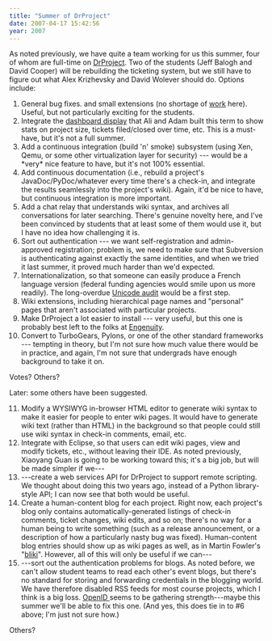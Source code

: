 ```yaml
---
title: "Summer of DrProject"
date: 2007-04-17 15:42:56
year: 2007
---
```

As noted previously, we have quite a team working for us this summer, four of whom are full-time on <a href="http://www.drproject.org">DrProject</a>.  Two of the students (Jeff Balogh and David Cooper) will be rebuilding the ticketing system, but we still have to figure out what Alex Krizhevsky and David Wolever should do.  Options include:
<ol>
	<li>General bug fixes.  and small extensions (no shortage of <a href="https://www.drproject.org/DrProject/query">work</a> here). Useful, but not particularly exciting for the students.</li>
	<li>Integrate the <a href="https://www.drproject.org/dashboard">dashboard display</a> that Ali and Adam built this term to show stats on project size, tickets filed/closed over time, etc.  This is a must-have, but it's not a full summer.</li>
	<li>Add a continuous integration (build 'n' smoke) subsystem (using Xen, Qemu, or some other virtualization layer for security) --- would be a *very* nice feature to have, but it's not 100% essential.</li>
	<li>Add continuous documentation (i.e., rebuild a project's JavaDoc/PyDoc/whatever every time there's a check-in, and integrate the results seamlessly into the project's wiki).  Again, it'd be nice to have, but continuous integration is more important.</li>
	<li>Add a chat relay that understands wiki syntax, and archives all conversations for later searching.  There's genuine novelty here, and I've been convinced by students that at least some of them would use it, but I have no idea how challenging it is.</li>
	<li>Sort out authentication --- we want self-registration and admin-approved registration; problem is, we need to make sure that Subversion is authenticating against exactly the same identities, and when we tried it last summer, it proved much harder than we'd expected.</li>
	<li>Internationalization, so that someone can easily produce a French language version (federal funding agencies would smile upon us more readily).  The long-overdue <a href="https://www.drproject.org/DrProject/ticket/278">Unicode audit</a> would be a first step.</li>
	<li>Wiki extensions, including hierarchical page names and "personal" pages that aren't associated with particular projects.</li>
	<li>Make DrProject a lot easier to install --- very useful, but this one is probably best left to the folks at <a href="http://www.engcorp.com">Engenuity</a>.</li>
	<li>Convert to TurboGears, Pylons, or one of the other standard frameworks --- tempting in theory, but I'm not sure how much value there would be in practice, and again, I'm not sure that undergrads have enough background to take it on.</li>
</ol>
Votes?  Others?

Later: some others have been suggested.
<ol start="11">
	<li>Modify a WYSIWYG in-browser HTML editor to generate wiki syntax to make it easier for people to enter wiki pages.  It would have to generate wiki text (rather than HTML) in the background so that people could still use wiki syntax in check-in comments, email, etc.</li>
	<li>Integrate with Eclipse, so that users can edit wiki pages, view and modify tickets, etc., without leaving their IDE.  As noted previously, Xiaoyang Guan is going to be working toward this; it's a big job, but will be made simpler if we---</li>
	<li>---create a web services API for DrProject to support remote scripting.  We thought about doing this two years ago, instead of a Python library-style API; I can now see that both would be useful.</li>
	<li>Create a human-content blog for each project.  Right now, each project's blog only contains automatically-generated listings of check-in comments, ticket changes, wiki edits, and so on; there's no way for a human being to write something (such as a release announcement, or a description of how a particularly nasty bug was fixed).  Human-content blog entries should show up as wiki pages as well, as in Martin Fowler's "<a href="http://www.martinfowler.com/bliki/">bliki</a>".  However, all of this will only be useful if we can---</li>
	<li>---sort out the authentication problems for blogs.  As noted before, we can't allow student teams to read each other's event blogs, but there's no standard for storing and forwarding credentials in the blogging world.  We have therefore disabled RSS feeds for most course projects, which I think is a big loss.  <a href="http://openid.net/">OpenID </a>seems to be gathering strength---maybe this summer we'll be able to fix this one. (And yes, this does tie in to #6 above; I'm just not sure how.)</li>
</ol>
Others?

